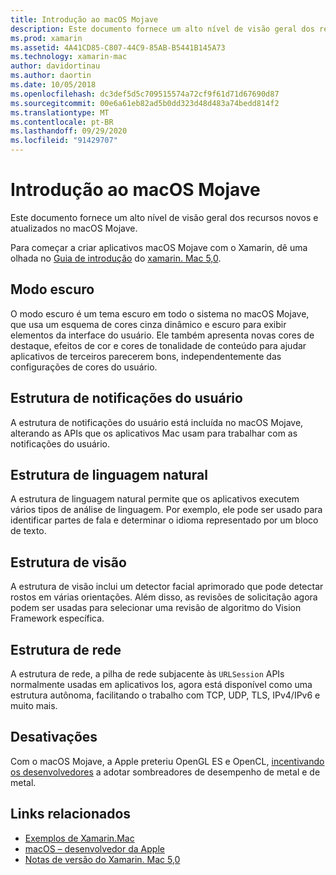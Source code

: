 ```yaml
---
title: Introdução ao macOS Mojave
description: Este documento fornece um alto nível de visão geral dos recursos novos e atualizados no macOS Mojave.
ms.prod: xamarin
ms.assetid: 4A41CD85-C807-44C9-85AB-B5441B145A73
ms.technology: xamarin-mac
author: davidortinau
ms.author: daortin
ms.date: 10/05/2018
ms.openlocfilehash: dc3def5d5c709515574a72cf9f61d71d67690d87
ms.sourcegitcommit: 00e6a61eb82ad5b0dd323d48d483a74bedd814f2
ms.translationtype: MT
ms.contentlocale: pt-BR
ms.lasthandoff: 09/29/2020
ms.locfileid: "91429707"
---
```

# <a name="introduction-to-macos-mojave"></a>Introdução ao macOS Mojave

Este documento fornece um alto nível de visão geral dos recursos novos e atualizados no macOS Mojave.

Para começar a criar aplicativos macOS Mojave com o Xamarin, dê uma olhada no [Guia de introdução](~/mac/platform/introduction-to-macos-mojave/get-started.md) do [xamarin. Mac 5,0](https://github.com/xamarin/release-notes-archive/blob/master/release-notes/mac/xamarin.mac_5/xamarin.mac_5.0.md).

## <a name="dark-mode"></a>Modo escuro

O modo escuro é um tema escuro em todo o sistema no macOS Mojave, que usa um esquema de cores cinza dinâmico e escuro para exibir elementos da interface do usuário. Ele também apresenta novas cores de destaque, efeitos de cor e cores de tonalidade de conteúdo para ajudar aplicativos de terceiros parecerem bons, independentemente das configurações de cores do usuário.

## <a name="user-notifications-framework"></a>Estrutura de notificações do usuário

A estrutura de notificações do usuário está incluída no macOS Mojave, alterando as APIs que os aplicativos Mac usam para trabalhar com as notificações do usuário.

## <a name="natural-language-framework"></a>Estrutura de linguagem natural

A estrutura de linguagem natural permite que os aplicativos executem vários tipos de análise de linguagem. Por exemplo, ele pode ser usado para identificar partes de fala e determinar o idioma representado por um bloco de texto.

## <a name="vision-framework"></a>Estrutura de visão

A estrutura de visão inclui um detector facial aprimorado que pode detectar rostos em várias orientações. Além disso, as revisões de solicitação agora podem ser usadas para selecionar uma revisão de algoritmo do Vision Framework específica.

## <a name="network-framework"></a>Estrutura de rede

A estrutura de rede, a pilha de rede subjacente às `URLSession` APIs normalmente usadas em aplicativos Ios, agora está disponível como uma estrutura autônoma, facilitando o trabalho com TCP, UDP, TLS, IPv4/IPv6 e muito mais.

## <a name="deprecations"></a>Desativações

Com o macOS Mojave, a Apple preteriu OpenGL ES e OpenCL, [incentivando os desenvolvedores](https://developer.apple.com/macos/whats-new/) a adotar sombreadores de desempenho de metal e de metal.

## <a name="related-links"></a>Links relacionados

- [Exemplos de Xamarin.Mac](/samples/browse/?products=xamarin&term=Xamarin.Mac)
- [macOS – desenvolvedor da Apple](https://developer.apple.com/macos/)
- [Notas de versão do Xamarin. Mac 5,0](/xamarin/mac/release-notes/5/5.0/)